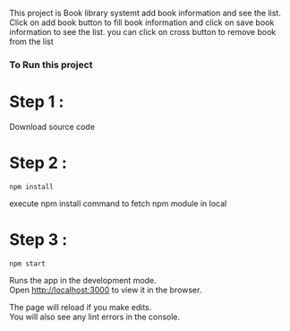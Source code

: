 This project is Book library systemt add book information and see the list. Click on add book button to fill book information and click on save book information to see the list. you can click on cross button to remove book from the list 

### To Run this project 
# Step 1 :
Download source code 

# Step 2 : 
 `npm install`  
 
 execute npm install command to fetch npm module in local 
 
# Step 3 : 
`npm start` 

Runs the app in the development mode.<br />
Open [http://localhost:3000](http://localhost:3000) to view it in the browser.

The page will reload if you make edits.<br />
You will also see any lint errors in the console.
